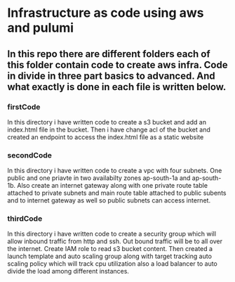<h1>Infrastructure as code using aws and pulumi</h1>
<h2>In this repo there are different folders each of this folder contain code to create aws infra. Code in divide in three part basics to advanced. And what exactly is done in each file is written below.</h2>

<h3>firstCode</h4>
<p>In this directory i have written code to create a s3 bucket and add an index.html file in the bucket. Then i have change acl of the bucket and created an endpoint to access the index.html file as a static website</p>

<h3>secondCode</h4>
<p>In this directory i have written code to create a vpc with four subnets. One public and one priavte in two availabilty zones ap-south-1a and ap-south-1b. Also create an internet gateway along with one private route table attached to private subnets and main route table attached to public subents and to internet gateway as well so public subnets can access internet.</p>

<h3>thirdCode</h3>
<p>In this directory i have written code to create a security group which will allow inbound traffic from http and ssh. Out bound traffic will be to all over the internet. Create IAM role to read s3 bucket content. Then created a launch template and auto scaling group along with target tracking auto scaling policy which will track cpu utilization also a load balancer to auto divide the load among different instances.</p>
